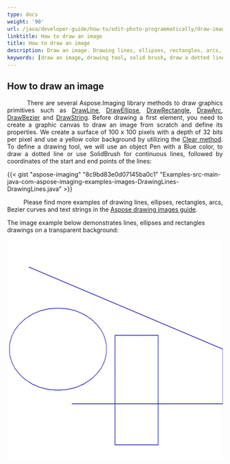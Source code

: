 ```yaml
---
type: docs
weight: '90'
url: /java/developer-guide/how-to/edit-photo-programmatically/draw-image
linktitle: How to draw an image
title: How to draw an image
description: Draw an image. Drawing lines, ellipses, rectangles, arcs, Bezier curves and strings.
keywords: [draw an image, drawing tool, solid brush, draw a dotted line]
---
```


## How to draw an image

<p align='justify'>
&nbsp;&nbsp;&nbsp;&nbsp;&nbsp;&nbsp;&nbsp;&nbsp;
There are several Aspose.Imaging library methods to draw graphics primitives such as
<a href="https://reference.aspose.com/imaging/java/com.aspose.imaging/graphics/#drawLine-com.aspose.imaging.Pen-int-int-int-int-">DrawLine</a>,
<a href="https://reference.aspose.com/imaging/java/com.aspose.imaging/graphics/#drawEllipse-com.aspose.imaging.Pen-com.aspose.imaging.RectangleF-">DrawEllipse</a>,
<a href="https://reference.aspose.com/imaging/java/com.aspose.imaging/graphics/#drawRectangle-com.aspose.imaging.Pen-int-int-int-int-">DrawRectangle</a>,
<a href="https://reference.aspose.com/imaging/java/com.aspose.imaging/graphics/#drawArc-com.aspose.imaging.Pen-com.aspose.imaging.RectangleF-float-float-">DrawArc</a>,
<a href="https://reference.aspose.com/imaging/java/com.aspose.imaging/graphics/#drawBezier-com.aspose.imaging.Pen-com.aspose.imaging.PointF-com.aspose.imaging.PointF-com.aspose.imaging.PointF-com.aspose.imaging.PointF-">DrawBezier</a> and
<a href="https://reference.aspose.com/imaging/java/com.aspose.imaging/graphics/#drawString-java.lang.String-com.aspose.imaging.Font-com.aspose.imaging.Brush-float-float-">DrawString</a>.
Before drawing a first element, you need to create a graphic canvas to draw an image from scratch and define its properties. We create a surface of 100 x 100 pixels with a depth of 32 bits per pixel and use a yellow color background by utilizing the <a href="https://reference.aspose.com/imaging/java/com.aspose.imaging/graphics/#clear-com.aspose.imaging.Color-">Clear method</a>. To define a drawing tool, we will use an object Pen with a Blue color, to draw a dotted line or use SolidBrush for continuous lines, followed by coordinates of the start and end points of the lines:
</p>

{{< gist "aspose-imaging" "8c9bd83e0d07145ba0c1" "Examples-src-main-java-com-aspose-imaging-examples-images-DrawingLines-DrawingLines.java" >}}

<p align='justify'>
&nbsp;&nbsp;&nbsp;&nbsp;&nbsp;&nbsp;&nbsp;&nbsp;
Please find more examples of drawing lines, ellipses, rectangles, arcs, Bezier curves and text strings in the <a href="https://docs.aspose.com/imaging/java/drawing-images/">Aspose drawing images guide</a>.
</p>

The image example below demonstrates lines, ellipses and rectangles drawings on a transparent background:

<img src="../images/draw_lines_ellipses_rectangles.webp" alt="image with lines, ellipses and rectangles drawings" width="640" height="512"/>
